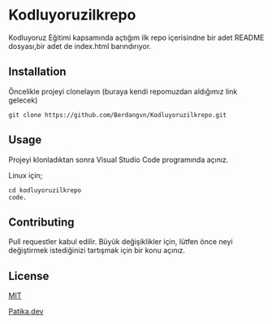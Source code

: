 # Kodluyoruzilkrepo
Kodluyoruz Eğitimi kapsamında açtığım ilk repo içerisindne bir adet README dosyası,bir adet de index.html barındırıyor.


## Installation

Öncelikle projeyi clonelayın
(buraya kendi repomuzdan aldığımız link gelecek)

```
git clone https://github.com/Berdangvn/Kodluyoruzilkrepo.git
```
## Usage

Projeyi klonladıktan sonra Visual Studio Code programında açınız.

Linux için;
```
cd kodluyoruzilkrepo
code.
```

## Contributing

Pull requestler kabul edilir. Büyük değişiklikler için, lütfen önce neyi değiştirmek istediğinizi tartışmak için bir konu açınız.

## License

[MIT](https://choosealicense.com/licenses/mit/)

[Patika.dev](https://app.patika.dev/)





